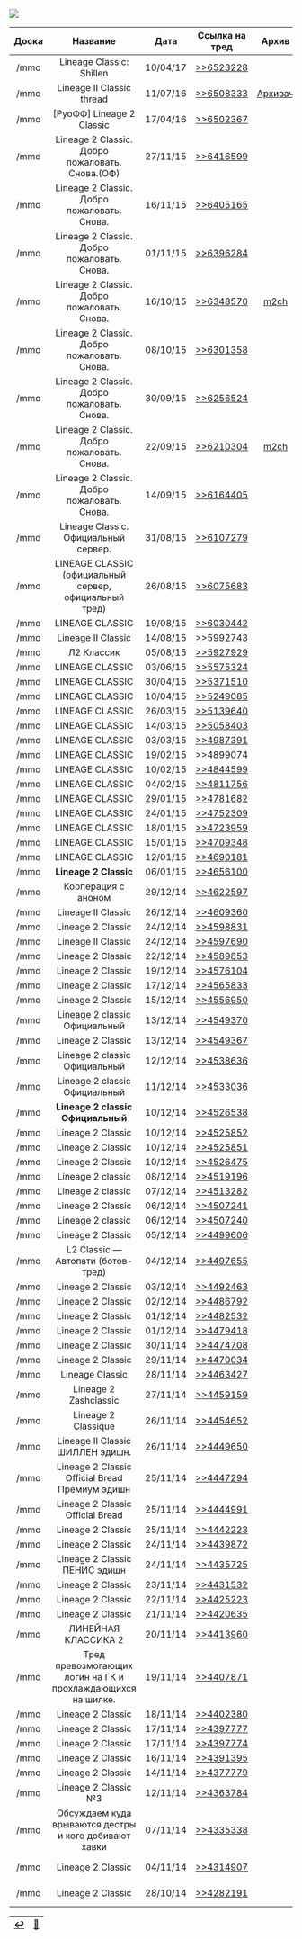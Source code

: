 ![](https://github.com/lineage2thread/lineage2/blob/main/archivebranches/archivepics/l2c.png)

| Доска | Название | Дата | Ссылка на тред | Архив | Комментарий |
|:---:|:---:|:---:|:---:|:---:|:---:|
| /mmo | Lineage Classic: Shillen | 10/04/17 | [>>6523228](https://2ch.hk/mmo/res/6523228.html) | | Дубль-тред |
| /mmo | Lineage II Classic thread | 11/07/16 | [>>6508333](https://2ch.hk/mmo/res/6508333.html) | [Архивач](http://arhivach.ng/thread/251498/) | Дубль-тред из /vg |
| /mmo | [РуоФФ] Lineage 2 Classic | 17/04/16 | [>>6502367](https://2ch.hk/mmo/res/6502367.html) | | Дубль-тред из /vg |
| /mmo | Lineage 2 Classic. Добро пожаловать. Снова.(ОФ) | 27/11/15 | [>>6416599](https://web.archive.org/web/20151203004903/https://2ch.hk/mmo/res/6416599.html) | | |
| /mmo | Lineage 2 Classic. Добро пожаловать. Снова. | 16/11/15 | [>>6405165](https://web.archive.org/web/20151203004906/https://2ch.hk/mmo/res/6405165.html) | | |
| /mmo | Lineage 2 Classic. Добро пожаловать. Снова. | 01/11/15 | [>>6396284](https://web.archive.org/web/20151101232456/https://2ch.hk/mmo/res/6396284.html) | | Патомушта здесь УЛЬТРА КЛАССЕКАХАДКОР, ЁБАНА! |
| /mmo | Lineage 2 Classic. Добро пожаловать. Снова. | 16/10/15 | [>>6348570](https://web.archive.org/web/20151101155810/https://2ch.hk/mmo/res/6348570.html) | [m2ch](https://m2ch.ga/mmo/res/6348570.html) | |
| /mmo | Lineage 2 Classic. Добро пожаловать. Снова. | 08/10/15 | [>>6301358](https://m2ch.ga/mmo/res/6301358.html) | | |
| /mmo | Lineage 2 Classic. Добро пожаловать. Снова. | 30/09/15 | [>>6256524](https://m2ch.ga/mmo/res/6256524.html) | | |
| /mmo | Lineage 2 Classic. Добро пожаловать. Снова. | 22/09/15 | [>>6210304](https://web.archive.org/web/20151003133050/https://2ch.hk/mmo/res/6210304.html) | [m2ch](https://m2ch.ga/mmo/res/6210304.html) | |
| /mmo | Lineage 2 Classic. Добро пожаловать. Снова. | 14/09/15 | [>>6164405](https://m2ch.ga/mmo/res/6164405.html) | | |
| /mmo | Linеage Clаssic. Oфициaльный сeрвeр. | 31/08/15 | [>>6107279](https://m2ch.ga/mmo/res/6107279.html) | | |
| /mmo | LINEAGE CLASSIC (официальный сервер, официальный тред) | 26/08/15 | [>>6075683](https://m2ch.ga/mmo/res/6075683.html) | | |
| /mmo | LINEAGE CLASSIC | 19/08/15 | [>>6030442](https://m2ch.ga/mmo/res/6030442.html) | | |
| /mmo | Lineage II Classic | 14/08/15 | [>>5992743](https://m2ch.ga/mmo/res/5992743.html) | | |
| /mmo | Л2 Классик | 05/08/15 | [>>5927929](https://m2ch.ga/mmo/res/5927929.html) | | |
| /mmo | LINEAGE CLASSIC | 03/06/15 | [>>5575324](https://m2ch.ga/mmo/res/5575324.html) | | |
| /mmo | LINEAGE CLASSIC | 30/04/15 | [>>5371510](https://m2ch.ga/mmo/res/5371510.html) | | |
| /mmo | LINEAGE CLASSIC | 10/04/15 | [>>5249085](https://m2ch.ga/mmo/res/5249085.html) | | |
| /mmo | LINEAGE CLASSIC | 26/03/15 | [>>5139640](https://m2ch.ga/mmo/res/5139640.html) | | |
| /mmo | LINEAGE CLASSIC | 14/03/15 | [>>5058403](https://m2ch.ga/mmo/res/5058403.html) | | |
| /mmo | LINEAGE CLASSIC | 03/03/15 | [>>4987391](https://m2ch.ga/mmo/res/4987391.html) | | |
| /mmo | LINEAGE CLASSIC | 19/02/15 | [>>4899074](https://m2ch.ga/mmo/res/4899074.html) | | |
| /mmo | LINEAGE CLASSIC | 10/02/15 | [>>4844599](https://m2ch.ga/mmo/res/4844599.html) | | |
| /mmo | LINEAGE CLASSIC | 04/02/15 | [>>4811756](https://m2ch.ga/mmo/res/4811756.html) | | |
| /mmo | LINEAGE CLASSIC | 29/01/15 | [>>4781682](https://m2ch.ga/mmo/res/4781682.html) | | |
| /mmo | LINEAGE CLASSIC | 24/01/15 | [>>4752309](https://m2ch.ga/mmo/res/4752309.html) | | |
| /mmo | LINEAGE CLASSIC | 18/01/15 | [>>4723959](https://m2ch.ga/mmo/res/4723959.html) | | |
| /mmo | LINEAGE CLASSIC | 15/01/15 | [>>4709348](https://m2ch.ga/mmo/res/4709348.html) | | |
| /mmo | LINEAGE CLASSIC | 12/01/15 | [>>4690181](https://m2ch.ga/mmo/res/4690181.html) | | |
| /mmo | **Lineage 2 Classic** | 06/01/15 | [>>4656100](https://m2ch.ga/mmo/res/4656100.html) | | |
| /mmo | Кооперация с аноном | 29/12/14 | [>>4622597](https://m2ch.ga/mmo/res/4622597.html) | | |
| /mmo | Lineage II Classic | 26/12/14 | [>>4609360](https://m2ch.ga/mmo/res/4609360.html) | | дубль |
| /mmo | Lineage 2 Classic | 24/12/14 | [>>4598831](https://m2ch.ga/mmo/res/4598831.html) | | |
| /mmo | Lineage II Classic | 24/12/14 | [>>4597690](https://m2ch.ga/mmo/res/4597690.html) | | дубль |
| /mmo | Lineage 2 Classic | 22/12/14 | [>>4589853](https://m2ch.ga/mmo/res/4589853.html) | | |
| /mmo | Lineage 2 Classic | 19/12/14 | [>>4576104](https://m2ch.ga/mmo/res/4576104.html) | | |
| /mmo | Lineage 2 Classic | 17/12/14 | [>>4565833](https://m2ch.ga/mmo/res/4565833.html) | | |
| /mmo | Lineage 2 Classic | 15/12/14 | [>>4556950](https://m2ch.ga/mmo/res/4556950.html) | | |
| /mmo | Lineage 2 classic Официальный | 13/12/14 | [>>4549370](https://m2ch.ga/mmo/res/4549370.html) | | дубль |
| /mmo | Lineage 2 Classic | 13/12/14 | [>>4549367](https://m2ch.ga/mmo/res/4549367.html) | | |
| /mmo | Lineage 2 classic Официальный | 12/12/14 | [>>4538636](https://m2ch.ga/mmo/res/4538636.html) | | |
| /mmo | Lineage 2 classic Официальный | 11/12/14 | [>>4533036](https://m2ch.ga/mmo/res/4533036.html) | | |
| /mmo | **Lineage 2 classic Официальный** | 10/12/14 | [>>4526538](https://m2ch.ga/mmo/res/4526538.html) | | |
| /mmo | Lineage 2 Classic | 10/12/14 | [>>4525852](https://m2ch.ga/mmo/res/4525852.html) | | войны перекатов |
| /mmo | Lineage 2 Classic | 10/12/14 | [>>4525851](https://m2ch.ga/mmo/res/4525851.html) | | войны перекатов |
| /mmo | Lineage 2 Classic | 10/12/14 | [>>4526475](https://m2ch.ga/mmo/res/4526475.html) | | войны перекатов |
| /mmo | Lineage 2 classic | 08/12/14 | [>>4519196](https://m2ch.ga/mmo/res/4519196.html) | | |
| /mmo | Lineage 2 сlassic | 07/12/14 | [>>4513282](https://m2ch.ga/mmo/res/4513282.html) | | |
| /mmo | Lineage 2 Classic | 06/12/14 | [>>4507241](https://m2ch.ga/mmo/res/4507241.html) | | дубль |
| /mmo | Lineage 2 сlassic | 06/12/14 | [>>4507240](https://m2ch.ga/mmo/res/4507240.html) | | |
| /mmo | Lineage 2 Classic | 05/12/14 | [>>4499606](https://m2ch.ga/mmo/res/4499606.html) | | |
| /mmo | L2 Classic — Автопати (ботов-тред) | 04/12/14 | [>>4497655](https://m2ch.ga/mmo/res/4497655.html) | | ботоблядки |
| /mmo | Lineage 2 Classic | 03/12/14 | [>>4492463](https://m2ch.ga/mmo/res/4492463.html) | | |
| /mmo | Lineage 2 Classic | 02/12/14 | [>>4486792](https://m2ch.ga/mmo/res/4486792.html) | | |
| /mmo | Lineage 2 Classic | 01/12/14 | [>>4482532](https://m2ch.ga/mmo/res/4482532.html) | | |
| /mmo | Lineage 2 Classic | 01/12/14 | [>>4479418](https://m2ch.ga/mmo/res/4479418.html) | | |
| /mmo | Lineage 2 Classic | 30/11/14 | [>>4474708](https://m2ch.ga/mmo/res/4474708.html) | | |
| /mmo | Lineage 2 Classic | 29/11/14 | [>>4470034](https://m2ch.ga/mmo/res/4470034.html) | | |
| /mmo | Lineage Classic | 28/11/14 | [>>4463427](https://m2ch.ga/mmo/res/4463427.html) | | |
| /mmo | Lineage 2 Zashclassic | 27/11/14 | [>>4459159](https://m2ch.ga/mmo/res/4459159.html) | | |
| /mmo | Lineage 2 Classique | 26/11/14 | [>>4454652](https://m2ch.ga/mmo/res/4454652.html) | | |
| /mmo | Lineage II Classic ШИЛЛЕН эдишн. | 26/11/14 | [>>4449650](https://m2ch.ga/mmo/res/4449650.html) | | |
| /mmo | Lineage 2 Classic Official Bread Премиум эдишн | 25/11/14 | [>>4447294](https://m2ch.ga/mmo/res/4447294.html) | | |
| /mmo | Lineage 2 Classic Official Bread | 25/11/14 | [>>4444991](https://m2ch.ga/mmo/res/4444991.html) | | |
| /mmo | Lineage 2 Classic | 25/11/14 | [>>4442223](https://m2ch.ga/mmo/res/4442223.html) | | |
| /mmo | Lineage 2 Classic | 24/11/14 | [>>4439872](https://m2ch.ga/mmo/res/4439872.html) | | |
| /mmo | Lineage 2 Classic ПЕНИС эдишн | 24/11/14 | [>>4435725](https://m2ch.ga/mmo/res/4435725.html) | | |
| /mmo | Lineage 2 Classic | 23/11/14 | [>>4431532](https://m2ch.ga/mmo/res/4431532.html) | | |
| /mmo | Lineage 2 Classic | 22/11/14 | [>>4425223](https://m2ch.ga/mmo/res/4425223.html) | | |
| /mmo | Lineage 2 Classic | 21/11/14 | [>>4420635](https://m2ch.ga/mmo/res/4420635.html) | | |
| /mmo | ЛИНЕЙНАЯ КЛАССИКА 2 | 20/11/14 | [>>4413960](https://m2ch.ga/mmo/res/4413960.html) | | |
| /mmo | Тред превозмогающих логин на ГК и прохлаждающихся на шилке. | 19/11/14 | [>>4407871](https://m2ch.ga/mmo/res/4407871.html) | | |
| /mmo | Lineage 2 Classic | 18/11/14 | [>>4402380](https://m2ch.ga/mmo/res/4402380.html) | | старт классика |
| /mmo | Lineage 2 Classic | 17/11/14 | [>>4397777](https://m2ch.ga/mmo/res/4397777.html) | | старт классика |
| /mmo | Lineage 2 Classic | 17/11/14 | [>>4397774](https://m2ch.ga/mmo/res/4397774.html) | | нелегитимный |
| /mmo | Lineage 2 Classic | 16/11/14 | [>>4391395](https://m2ch.ga/mmo/res/4391395.html) | | старт классика |
| /mmo | Lineage 2 Classic | 14/11/14 | [>>4377779](https://m2ch.ga/mmo/res/4377779.html) | | |
| /mmo | Lineage 2 Classic №3 | 12/11/14 | [>>4363784](https://m2ch.ga/mmo/res/4363784.html) | | Официалка l2 classic |
| /mmo | Обсуждаем куда врываются дестры и кого добивают хавки | 07/11/14 | [>>4335338](https://m2ch.ga/mmo/res/4335338.html) | | Официалка l2 classic |
| /mmo | Lineage 2 Classic | 04/11/14 | [>>4314907](https://m2ch.ga/mmo/res/4314907.html) | | Официалка l2 classic |
| /mmo | Lineage 2 Classic | 28/10/14 | [>>4282191](https://m2ch.ga/mmo/res/4282191.html) | | Официалка l2 classic |

|[↩️](header.md)|[📆](archive.md)|
|:---:|:---:|
